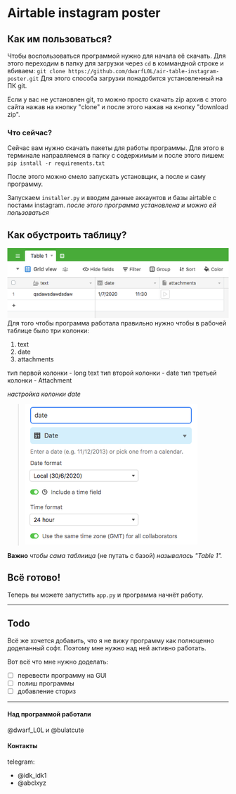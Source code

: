 # Airtable instagram poster

## Как им пользоваться?

Чтобы воспользоваться программой нужно для начала её скачать. Для этого переходим в папку для загрузки через `cd` в коммандной строке и вбиваем:
 `git clone https://github.com/dwarfL0L/air-table-instagram-poster.git`
Для этого способа загрузки понадобится установленный на ПК git.
 
Если у вас не установлен git, то можно просто скачать zip архив с этого сайта нажав на кнопку "clone" и после этого нажав на кнопку "download zip".

### Что сейчас?
Сейчас вам нужно скачать пакеты для работы программы. Для этого в терминале направляемся в папку с содержимым и после этого пишем:
`pip isntall -r requirements.txt`

После этого можно смело запускать установщик, а после и саму программу.

Запускаем `installer.py` и вводим данные аккаунтов и базы airtable с постами instagram. 
*после этого программа установлена и можно ей пользоваться*

## Как обустроить таблицу?

![Table Example](/img/table.png)
Для того чтобы программа работала правильно нужно чтобы в рабочей таблице было три колонки: 
1. text
2. date
3. attachments

тип первой колонки - long text
тип второй колонки - date
тип третьей колонки - Attachment

*настройка колонки date*
>![Date Description](/img/date.png)

**Важно** _чтобы сама таблиица_ (не путать с базой) _называлась "Table 1"._

## Всё готово!
Теперь вы можете запустить `app.py` и программа начнёт работу.
___
## Todo
Всё же хочется добавить, что я не вижу программу как полноценно доделанный софт. Поэтому мне нужно над ней активно работать.

Вот всё что мне нужно доделать:
 - [ ] перевести программу на GUI
- [ ] полиш программы
- [ ] добавление сториз
---
#### Над программой работали 
@dwarf_L0L и @bulatcute
#### Контакты
telegram:

- @idk_idk1
- @abclxyz
